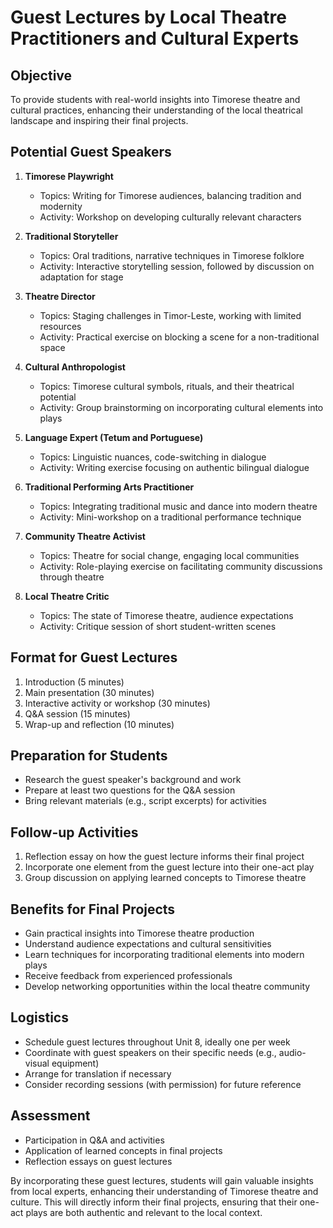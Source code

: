 # Guest Lectures by Local Theatre Practitioners and Cultural Experts

## Objective
To provide students with real-world insights into Timorese theatre and cultural practices, enhancing their understanding of the local theatrical landscape and inspiring their final projects.

## Potential Guest Speakers

1. **Timorese Playwright**
   - Topics: Writing for Timorese audiences, balancing tradition and modernity
   - Activity: Workshop on developing culturally relevant characters

2. **Traditional Storyteller**
   - Topics: Oral traditions, narrative techniques in Timorese folklore
   - Activity: Interactive storytelling session, followed by discussion on adaptation for stage

3. **Theatre Director**
   - Topics: Staging challenges in Timor-Leste, working with limited resources
   - Activity: Practical exercise on blocking a scene for a non-traditional space

4. **Cultural Anthropologist**
   - Topics: Timorese cultural symbols, rituals, and their theatrical potential
   - Activity: Group brainstorming on incorporating cultural elements into plays

5. **Language Expert (Tetum and Portuguese)**
   - Topics: Linguistic nuances, code-switching in dialogue
   - Activity: Writing exercise focusing on authentic bilingual dialogue

6. **Traditional Performing Arts Practitioner**
   - Topics: Integrating traditional music and dance into modern theatre
   - Activity: Mini-workshop on a traditional performance technique

7. **Community Theatre Activist**
   - Topics: Theatre for social change, engaging local communities
   - Activity: Role-playing exercise on facilitating community discussions through theatre

8. **Local Theatre Critic**
   - Topics: The state of Timorese theatre, audience expectations
   - Activity: Critique session of short student-written scenes

## Format for Guest Lectures

1. Introduction (5 minutes)
2. Main presentation (30 minutes)
3. Interactive activity or workshop (30 minutes)
4. Q&A session (15 minutes)
5. Wrap-up and reflection (10 minutes)

## Preparation for Students

- Research the guest speaker's background and work
- Prepare at least two questions for the Q&A session
- Bring relevant materials (e.g., script excerpts) for activities

## Follow-up Activities

1. Reflection essay on how the guest lecture informs their final project
2. Incorporate one element from the guest lecture into their one-act play
3. Group discussion on applying learned concepts to Timorese theatre

## Benefits for Final Projects

- Gain practical insights into Timorese theatre production
- Understand audience expectations and cultural sensitivities
- Learn techniques for incorporating traditional elements into modern plays
- Receive feedback from experienced professionals
- Develop networking opportunities within the local theatre community

## Logistics

- Schedule guest lectures throughout Unit 8, ideally one per week
- Coordinate with guest speakers on their specific needs (e.g., audio-visual equipment)
- Arrange for translation if necessary
- Consider recording sessions (with permission) for future reference

## Assessment

- Participation in Q&A and activities
- Application of learned concepts in final projects
- Reflection essays on guest lectures

By incorporating these guest lectures, students will gain valuable insights from local experts, enhancing their understanding of Timorese theatre and culture. This will directly inform their final projects, ensuring that their one-act plays are both authentic and relevant to the local context.